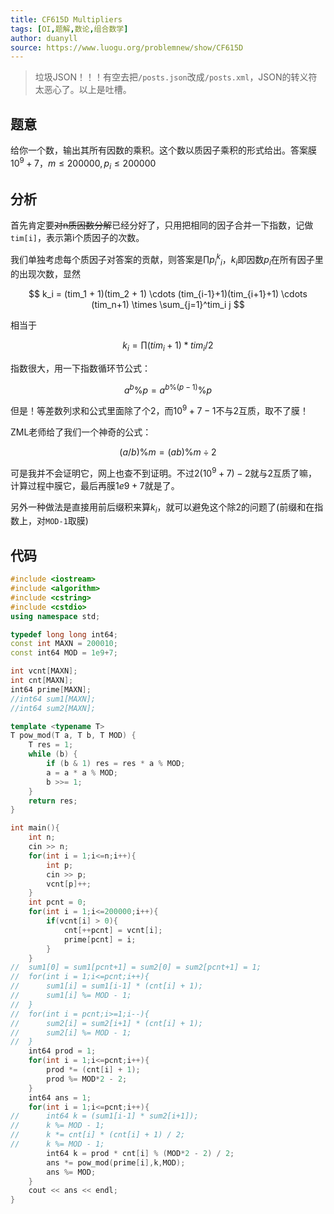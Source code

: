 ```yaml
---
title: CF615D Multipliers
tags: [OI,题解,数论,组合数学]
author: duanyll
source: https://www.luogu.org/problemnew/show/CF615D
---
```


> 垃圾JSON！！！有空去把`/posts.json`改成`/posts.xml`，JSON的转义符太恶心了。以上是吐槽。

## 题意

给你一个数，输出其所有因数的乘积。这个数以质因子乘积的形式给出。答案膜$10^9+7$，$m \leq 200000, p_i \leq 200000$

## 分析

首先肯定要~~对n质因数分解~~已经分好了，只用把相同的因子合并一下指数，记做`tim[i]`，表示第i个质因子的次数。

我们单独考虑每个质因子对答案的贡献，则答案是$\prod p_i^k_i$，$k_i$即因数$p_i$在所有因子里的出现次数，显然

$$
k_i = (tim_1 + 1)(tim_2 + 1) \cdots (tim_{i-1}+1)(tim_{i+1}+1) \cdots (tim_n+1) \times \sum_{j=1}^tim_i j
$$

相当于

$$
k_i = \prod (tim_i+1) * tim_i / 2
$$

指数很大，用一下指数循环节公式：

$$
a^b\%p=a^{b\%(p-1)}\%p
$$

但是！等差数列求和公式里面除了个2，而$10^9+7-1$不与2互质，取不了膜！

ZML老师给了我们一个神奇的公式：

$$
(a/b)\%m=(ab)\%m\div 2
$$

可是我并不会证明它，网上也查不到证明。不过$2(10^9+7)-2$就与2互质了嘛，计算过程中膜它，最后再膜$1e9+7$就是了。

另外一种做法是直接用前后缀积来算$k_i$，就可以避免这个除2的问题了(前缀和在指数上，对`MOD-1`取膜)

## 代码

```cpp
#include <iostream>
#include <algorithm>
#include <cstring>
#include <cstdio>
using namespace std;

typedef long long int64;
const int MAXN = 200010;
const int64 MOD = 1e9+7;

int vcnt[MAXN];
int cnt[MAXN];
int64 prime[MAXN];
//int64 sum1[MAXN];
//int64 sum2[MAXN];

template <typename T>
T pow_mod(T a, T b, T MOD) {
    T res = 1;
    while (b) {
        if (b & 1) res = res * a % MOD;
        a = a * a % MOD;
        b >>= 1;
    }
    return res;
}

int main(){
	int n;
	cin >> n;
	for(int i = 1;i<=n;i++){
		int p;
		cin >> p;
		vcnt[p]++;
	}
	int pcnt = 0;
	for(int i = 1;i<=200000;i++){
		if(vcnt[i] > 0){
			cnt[++pcnt] = vcnt[i];
			prime[pcnt] = i;
		}
	}
//	sum1[0] = sum1[pcnt+1] = sum2[0] = sum2[pcnt+1] = 1;
//	for(int i = 1;i<=pcnt;i++){
//		sum1[i] = sum1[i-1] * (cnt[i] + 1);
//		sum1[i] %= MOD - 1;
//	}
//	for(int i = pcnt;i>=1;i--){
//		sum2[i] = sum2[i+1] * (cnt[i] + 1);
//		sum2[i] %= MOD - 1;
//	}
	int64 prod = 1;
	for(int i = 1;i<=pcnt;i++){
		prod *= (cnt[i] + 1);
		prod %= MOD*2 - 2;
	}
	int64 ans = 1;
	for(int i = 1;i<=pcnt;i++){
//		int64 k = (sum1[i-1] * sum2[i+1]);
//		k %= MOD - 1;
//		k *= cnt[i] * (cnt[i] + 1) / 2;
//		k %= MOD - 1;
		int64 k = prod * cnt[i] % (MOD*2 - 2) / 2;
		ans *= pow_mod(prime[i],k,MOD);
		ans %= MOD;
	}
	cout << ans << endl;
}
```
